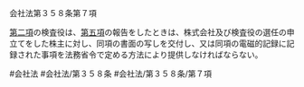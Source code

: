 会社法第３５８条第７項

[第二項](会社法＿＿＿＿第３５８条第２項)の検査役は、[第五項](会社法＿＿＿＿第３５８条第５項)の報告をしたときは、株式会社及び検査役の選任の申立てをした株主に対し、同項の書面の写しを交付し、又は同項の電磁的記録に記録された事項を法務省令で定める方法により提供しなければならない。

#会社法
#会社法/第３５８条
#会社法/第３５８条/第７項
